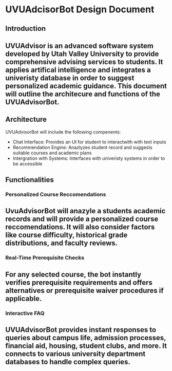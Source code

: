 # UVUAdcisorBot Design Document
## Introduction
 UVUAdvisor is an advanced software system developed by Utah Valley University to provide comprehensive advising services to students. It applies artifical intelligence and integrates a univeristy database in order to suggest personalized academic guidance. This document will outline the architecure and functions of the UVUAdvisorBot.
---
 ## Architecture
 UVUAdvisorBot will include the following compenents:
 - Chat Interface: Provides an UI for student to interactwith with text inputs
 - Recommendation Engine: Anazlyzes student record and suggests suitable courses and academic plans
 - Intergration with Systems: Interfaces with univeristy systems in order to be accessible



## Functionalities
### Personalized Course Reccomendations
UvuAdvisorBot will anazyle a students academic records and will provide a personalized course reccomendations. It will also consider factors like course difficulty, historical grade distributions, and faculty reviews. 
---
### Real-Time Prerequisite Checks
For any selected course, the bot instantly verifies prerequisite requirements and offers alternatives or prerequisite waiver procedures if applicable.
---
### Interactive FAQ
UVUAdvisorBot provides instant responses to queries about campus life, admission processes, financial aid, housing, student clubs, and more. It connects to various university department databases to handle complex queries.
---





